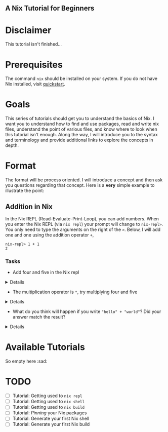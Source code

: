 A Nix Tutorial for Beginners
---

# Disclaimer

This tutorial isn't finished...

# Prerequisites

The command `nix` should be installed on your system. If you do not have Nix
installed, visit [quickstart].

# Goals

This series of tutorials should get you to understand the basics of Nix. I want
you to understand how to find and use packages, read and write nix files,
understand the point of various files, and know where to look when this
tutorial isn't enough. Along the way, I will introduce you to the syntax and
terminology and provide additional links to explore the concepts in depth.

# Format

The format will be process oriented. I will introduce a concept and then ask
you questions regarding that concept. Here is a **very** simple example to
illustrate the point:

## Addition in Nix

In the Nix REPL (Read-Evaluate-Print-Loop), you can add numbers. When you enter
the Nix REPL (via `nix repl`) your prompt will change to `nix-repl>`. You only
need to type the arguments on the right of the `>`. Below, I will add one and
one using the addition operator `+`,

```
nix-repl> 1 + 1
2
```

### Tasks

- Add four and five in the Nix repl

<details>
```
nix-repl> 4 + 5
9
```
</details>

- The multiplication operator is `*`, try multiplying four and five

<details>
```
nix-repl> 4 * 5
20
```
</details>

- What do you think will happen if you write `"hello" + "world"`? Did your answer match the result?

<details>
```
nix-repl> "hello" + "world"
"helloworld"
```
</details>

# Available Tutorials

So empty here :sad:

# TODO

- [ ] Tutorial: Getting used to `nix repl`
- [ ] Tutorial: Getting used to `nix shell`
- [ ] Tutorial: Getting used to `nix build`
- [ ] Tutorial: _Pinning_ your Nix packages
- [ ] Tutorial: Generate your first Nix shell
- [ ] Tutorial: Generate your first Nix build

[quickstart]: https://nixos.org/manual/nix/stable/#chap-quick-start
